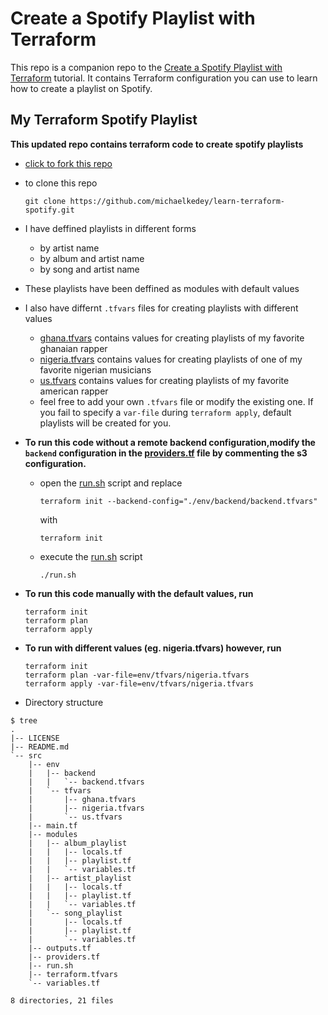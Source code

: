 # Create a Spotify Playlist with Terraform

This repo is a companion repo to the [Create a Spotify Playlist with Terraform](https://developer.hashicorp.com/terraform/tutorials/community-providers/spotify-playlist) tutorial.
It contains Terraform configuration you can use to learn how to create a playlist on Spotify.

## My Terraform Spotify Playlist
**This updated repo contains terraform code to create spotify playlists**   
- [click to fork this repo](https://github.com/michaelkedey/learn-terraform-spotify/fork)
- to clone this repo
    ```
    git clone https://github.com/michaelkedey/learn-terraform-spotify.git
    ``` 
- I have deffined playlists in different forms
    - by artist name
    - by album and artist name
    - by song and artist name
- These playlists have been deffined as modules with default values
- I also have differnt `.tfvars` files for creating playlists with different values
    - [ghana.tfvars](./env/tfvars/ghana.tfvars) contains values for creating playlists of my favorite ghanaian rapper
    - [nigeria.tfvars](./env/tfvars/nigeria.tfvars) contains values for creating playlists of one of my favorite nigerian musicians
    - [us.tfvars](./env/tfvars/us.tfvars) contains values for creating playlists of my favorite american rapper
    - feel free to add your own `.tfvars` file or modify the existing one. If you fail to specify a `var-file` during `terraform apply`, default playlists will be created for you.
- **To run this code without a remote backend configuration,modify the `backend` configuration in the [providers.tf](./providers.tf) file by commenting the s3 configuration.**
    - open the [run.sh](./run.sh) script and replace 
        ```
        terraform init --backend-config="./env/backend/backend.tfvars"
        ```
      with
        ```
        terraform init
        ```
    - execute the [run.sh](./run.sh) script
        ```
        ./run.sh
        ``` 
- **To run this code manually with the default values, run**
    ```
    terraform init
    terraform plan
    terraform apply
    ```
- **To run with different values (eg. nigeria.tfvars) however, run**
    ```
    terraform init
    terraform plan -var-file=env/tfvars/nigeria.tfvars
    terraform apply -var-file=env/tfvars/nigeria.tfvars
    ```

- Directory structure
```plaintext
$ tree
.
|-- LICENSE
|-- README.md
`-- src
    |-- env
    |   |-- backend
    |   |   `-- backend.tfvars
    |   `-- tfvars
    |       |-- ghana.tfvars  
    |       |-- nigeria.tfvars
    |       `-- us.tfvars     
    |-- main.tf
    |-- modules
    |   |-- album_playlist
    |   |   |-- locals.tf 
    |   |   |-- playlist.tf 
    |   |   `-- variables.tf
    |   |-- artist_playlist 
    |   |   |-- locals.tf
    |   |   |-- playlist.tf
    |   |   `-- variables.tf
    |   `-- song_playlist
    |       |-- locals.tf
    |       |-- playlist.tf
    |       `-- variables.tf
    |-- outputs.tf
    |-- providers.tf
    |-- run.sh
    |-- terraform.tfvars
    `-- variables.tf

8 directories, 21 files
```
